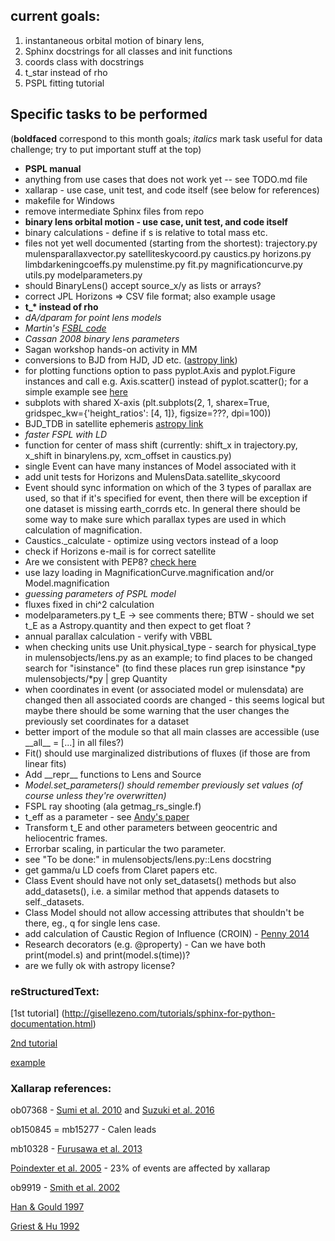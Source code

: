 ## current goals:
1. instantaneous orbital motion of binary lens,
2. Sphinx docstrings for all classes and init functions
3. coords class with docstrings
4. t\_star instead of rho
5. PSPL fitting tutorial

## Specific tasks to be performed
(__boldfaced__ correspond to this month goals; _italics_ mark task useful for data challenge; try to put important stuff at the top)

* __PSPL manual__
* anything from use cases that does not work yet -- see TODO.md file
* xallarap - use case, unit test, and code itself (see below for references)
* makefile for Windows
* remove intermediate Sphinx files from repo
* __binary lens orbital motion - use case, unit test, and code itself__
* binary calculations - define if s is relative to total mass etc.
* files not yet well documented (starting from the shortest): trajectory.py mulensparallaxvector.py satelliteskycoord.py caustics.py horizons.py limbdarkeningcoeffs.py mulenstime.py fit.py magnificationcurve.py utils.py modelparameters.py
* should BinaryLens() accept source\_x/y as lists or arrays?
* correct JPL Horizons => CSV file format; also example usage
* __t\_* instead of rho__
* _dA/dparam for point lens models_
* _Martin's [FSBL code](http://star-www.st-and.ac.uk/~md35/Software.html)_
* _Cassan 2008 binary lens parameters_
* Sagan workshop hands-on activity in MM
* conversions to BJD from HJD, JD etc. ([astropy link](http://docs.astropy.org/en/stable/time/#barycentric-and-heliocentric-light-travel-time-corrections))
* for plotting functions option to pass pyplot.Axis and pyplot.Figure instances and call e.g. Axis.scatter() instead of pyplot.scatter(); for a simple example see [here](https://github.com/rpoleski/K2-CPM/blob/master/source/K2CPM/plot_utils.py)
* subplots with shared X-axis (plt.subplots(2, 1, sharex=True, gridspec\_kw={'height\_ratios': [4, 1]}, figsize=???, dpi=100))
* BJD\_TDB in satellite ephemeris [astropy link](http://docs.astropy.org/en/stable/time/#barycentric-and-heliocentric-light-travel-time-corrections)
* _faster FSPL with LD_
* function for center of mass shift (currently: shift\_x in trajectory.py, x\_shift in binarylens.py, xcm\_offset in caustics.py)
* single Event can have many instances of Model associated with it
* add unit tests for Horizons and MulensData.satellite\_skycoord
* Event should sync information on which of the 3 types of parallax are used, so that if it's specified for event, then there will be exception if one dataset is missing earth\_corrds etc. In general there should be some way to make sure which parallax types are used in which calculation of magnification. 
* Caustics.\_calculate - optimize using vectors instead of a loop
* check if Horizons e-mail is for correct satellite
* Are we consistent with PEP8? [check here](http://pep8online.com/)
* use lazy loading in MagnificationCurve.magnification and/or Model.magnification
* _guessing parameters of PSPL model_
* fluxes fixed in chi^2 calculation
* modelparameters.py t\_E -> see comments there; BTW - should we set t\_E as a Astropy.quantity and then expect to get float ?
* annual parallax calculation - verify with VBBL
* when checking units use Unit.physical\_type - search for physical\_type in mulensobjects/lens.py as an example; to find places to be changed search for "isinstance" (to find these places run grep isinstance \*py mulensobjects/\*py | grep Quantity
* when coordinates in event (or associated model or mulensdata) are changed then all associated coords are changed - this seems logical but maybe there should be some warning  that the user changes the previously set coordinates for a dataset
* better import of the module so that all main classes are accessible (use \_\_all\_\_ = [...] in all files?)
* Fit() should use marginalized distributions of fluxes (if those are from linear fits)
* Add \_\_repr\_\_ functions to Lens and Source
* _Model.set\_parameters() should remember previously set values (of course unless they're overwritten)_
* FSPL ray shooting (ala getmag\_rs\_single.f)
* t\_eff as a parameter - see [Andy's paper](https://arxiv.org/abs/1312.6692)
* Transform t\_E and other parameters between geocentric and heliocentric frames.
* Errorbar scaling, in particular the two parameter.
* see "To be done:" in mulensobjects/lens.py::Lens docstring
* get gamma/u LD coefs from Claret papers etc.
* Class Event should have not only set\_datasets() methods but also add\_datasets(), i.e. a similar method that appends datasets to self.\_datasets.
* Class Model should not allow accessing attributes that shouldn't be there, eg., q for single lens case.
* add calculation of Caustic Region of Influence (CROIN) - [Penny 2014](http://adsabs.harvard.edu/abs/2014ApJ...790..142Y)
* Research decorators (e.g. @property) - Can we have both print(model.s) and print(model.s(time))?
* are we fully ok with astropy license?

### reStructuredText:
[1st tutorial] (http://gisellezeno.com/tutorials/sphinx-for-python-documentation.html)

[2nd tutorial](http://www.sphinx-doc.org/en/stable/rest.html)

[example](https://thomas-cokelaer.info/tutorials/sphinx/docstring_python.html)

### Xallarap references:

ob07368 - [Sumi et al. 2010](http://adsabs.harvard.edu/abs/2010ApJ...710.1641S) and [Suzuki et al. 2016](http://adsabs.harvard.edu/abs/2016ApJ...833..145S)

ob150845 = mb15277 - Calen leads

mb10328 - [Furusawa et al. 2013](http://adsabs.harvard.edu/abs/2013ApJ...779...91F)

[Poindexter et al. 2005](http://adsabs.harvard.edu/abs/2005ApJ...633..914P) - 23% of events are affected by xallarap

ob9919 - [Smith et al. 2002](http://adsabs.harvard.edu/abs/2002MNRAS.336..670S)

[Han & Gould 1997](http://adsabs.harvard.edu/abs/1997ApJ...480..196H)

[Griest & Hu 1992](http://adsabs.harvard.edu/abs/1992ApJ...397..362G)


